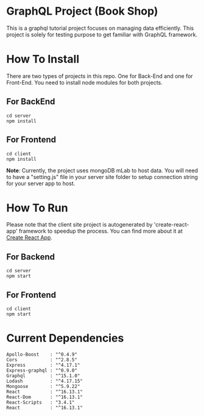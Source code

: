 # GraphQL Project (Book Shop)

This is a graphql tutorial project focuses on managing data efficiently. This project is solely for testing purpose to get familiar with GraphQL framework.

# How To Install

There are two types of projects in this repo. One for Back-End and one for Front-End. You need to install node modules for both projects.

## For BackEnd
    cd server
    npm install

## For Frontend
    cd client
    npm install

**Note**: Currently, the project uses mongoDB mLab to host data. You will need to have a "setting.js" file in your server site folder to setup connection string for your server app to host.

# How To Run

Please note that the client site project is autogenerated by 'create-react-app' framework to speedup the process. You can find more about it at [Create React App](https://github.com/facebook/create-react-app).

## For Backend
    cd server
    npm start

## For Frontend
    cd client
    npm start

# Current Dependencies
    Apollo-Boost    : "^0.4.9"
    Cors            : "^2.8.5"
    Express         : "^4.17.1"
    Express-graphql : "^0.9.0"
    Graphql         : "^15.1.0"    
    Lodash          : "^4.17.15"
    Mongoose        : "^5.9.22"
    React           : "^16.13.1"
    React-Dom       : "^16.13.1"
    React-Scripts   : "3.4.1"
    React           : "^16.13.1"